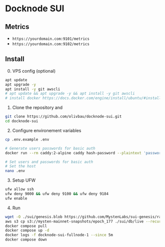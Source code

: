 # Docknode SUI

## Metrics

- `https://yourdomain.com:9101/metrics`
- `https://yourdomain.com:9102/metrics`

## Install

0. VPS config (optional)

```bash
apt update
apt upgrade -y
apt install -y git awscli
# apt update && apt upgrade -y && apt install -y git awscli
# install docker https://docs.docker.com/engine/install/ubuntu/#install-using-the-repository
```

1. Clone the repository and

```bash
git clone https://github.com/olivbau/docknode-sui.git
cd docknode-sui
```

2. Configure environement variables

```bash
cp .env.example .env

# Generate users passwords for basic auth
docker run --rm caddy:2-alpine caddy hash-password --plaintext 'password'

# Set users and passwords for basic auth
# Set the host
nano .env
```

3. Setup UFW

```bash
ufw allow ssh
ufw deny 9000 && ufw deny 9100 && ufw deny 9184
ufw enable
```

4. Run

```bash
wget -O ./sui/genesis.blob https://github.com/MystenLabs/sui-genesis/raw/main/mainnet/genesis.blob
aws s3 cp s3://mysten-mainnet-snapshots/epoch_177 ./sui/db/live --recursive --no-sign-request
docker compose pull
docker compose up -d
docker logs -f docknode-sui-fullnode-1 --since 5m
docker compose down
```
